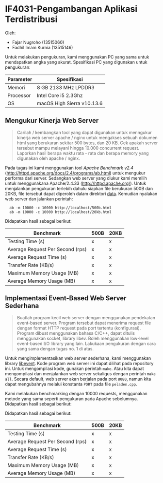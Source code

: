 # IF4031-Pengambangan Aplikasi Terdistribusi

Oleh:
- Fajar Nugroho (13515060)
- Fadhil Imam Kurnia (13515146)

Untuk melakukan pengukuran, kami menggunakan PC yang sama untuk mendapatkan angka yang akurat. Spesifikasi PC yang digunakan untuk pengukuran:

| Parameter  | Spesifikasi |
| ------------- | ------------- |
| Memori  | 8 GB 2133 MHz LPDDR3  |
| Processor  | Intel Core i5  2.3Ghz|
| OS  | macOS High Sierra v10.13.6 |

## Mengukur Kinerja Web Server
> Carilah / kembangkan tool yang dapat digunakan untuk menngukur kinerja web server apache / nginx untuk mengakses sebuah dokumen html yang berukuran sekitar 500 bytes, dan 20 KB. Cek apakah server tersebut mampu melayani hingga 10.000 concurrent request. Laporkan hasil berapa waktu rata - rata dan berapa memory yang digunakan oleh apache / nginx.

Pada tugas ini kami menggunakan tool *Apache Benchmark v2.4* (http://httpd.apache.org/docs/2.4/programs/ab.html) untuk mengukur performa dari server. Sedangkan web server yang diukur kami memilih untuk menggunakana Apache/2.4.33 (http://httpd.apache.org/). Untuk menjalankan pengukuran terlebih dahulu siapkan file berukuran 500B dan 20KB, file tersebut dapat diperoleh dalam direktori [data](https://github.com/fadhilimamk/peladen/tree/master/data). Kemudian nyalakan web server dan jalankan perintah:
```
  ab -n 10000 -c 10000 http://localhost/500b.html
  ab -n 10000 -c 10000 http://localhost/20kb.html
```

Didapatkan hasil sebagai berikut:

| Benchmark                         | 500B | 20KB |
| -------------                     | ------------- | ------------- |
| Testing Time (s)                  | x | x | 
| Average Request Per Second (rps)  | x | x |
| Average Request Time (s)          | x | x |
| Transfer Rate (KB/s)              | x | x |
| Maximum Memory Usage (MB)         | x | x |
| Average Memory Usage (MB)         | x | x |

## Implementasi Event-Based Web Server Sederhana
> Buatlah program kecil web server dengan menggunakan pendekatan event-based server. Program tersebut dapat menerima request file dengan format HTTP request pada port tertentu (konfigurasi).
Program dibuat menggunakan bahasa C/C++, dapat ditulis menggunakan socket, library libev. Boleh menggunakan low-level event-based I/O library yang lain. Lakukaan pengukuran dengan cara yang sama dengan tugas no. 1 di atas.

Untuk mengimplementasikan web server sederhana, kami menggunakan library [libevent](https://libevent.org/). Kode program web server ini dapat dilihat pada repository ini. Untuk mengompilasi kode, gunakan perintah `make`. Atau kita dapat mengompilasi dan menjalankan web server sekaligus dengan perintah `make all`. Secara default, web server akan berjalan pada port `8080`, namun kita dapat mengubahnya melalui konstanta `PORT` pada file `peladen.cpp`.

Kami melakukan benchmarking dengan 10000 requests, menggunakan metode yang sama seperti pengukuran pada Apache sebelumnya. Didapatkan hasil sebagai berikut:

Didapatkan hasil sebagai berikut:

| Benchmark                         | 500B | 20KB |
| -------------                     | ------------- | ------------- |
| Testing Time (s)                  | x | x | 
| Average Request Per Second (rps)  | x | x |
| Average Request Time (s)          | x | x |
| Transfer Rate (KB/s)              | x | x |
| Maximum Memory Usage (MB)         | x | x |
| Average Memory Usage (MB)         | x | x |
